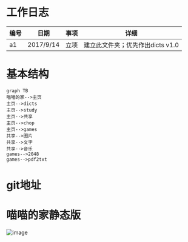 # 工作日志
编号|日期|事项|详细
-|-|-|-
a1|2017/9/14|立项|建立此文件夹；优先作出dicts v1.0



# 基本结构
```
graph TB
喵喵的家-->主页
主页-->dicts
主页-->study
主页-->共享
主页-->chop
主页-->games
共享-->图片
共享-->文字
共享-->音乐
games-->2048
games-->pdf2txt
```
# git地址

# 喵喵的家静态版
![image](http://note.youdao.com/yws/public/resource/10e65b4c338f74f778302668d6bff6f2/xmlnote/69494DCE5F7C49FEAC8B85F49DDFBE50/D3CDBA62846A4474B085E2C8209D7A17/7877)

